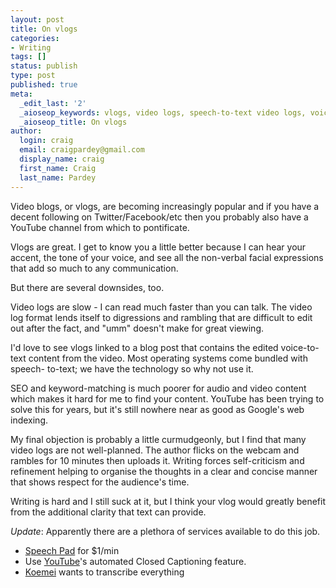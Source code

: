 ```yaml
---
layout: post
title: On vlogs
categories:
- Writing
tags: []
status: publish
type: post
published: true
meta:
  _edit_last: '2'
  _aioseop_keywords: vlogs, video logs, speech-to-text video logs, voice-to-text vlogs
  _aioseop_title: On vlogs
author:
  login: craig
  email: craigpardey@gmail.com
  display_name: craig
  first_name: Craig
  last_name: Pardey
---
```


Video blogs, or vlogs, are becoming increasingly popular and if you have a
decent following on Twitter/Facebook/etc then you probably also have a YouTube
channel from which to pontificate.

Vlogs are great. I get to know you a little better because I can hear your
accent, the tone of your voice, and see all the non-verbal facial expressions
that add so much to any communication.

But there are several downsides, too.

Video logs are slow - I can read much faster than you can talk. The video log
format lends itself to digressions and rambling that are difficult to edit out
after the fact, and "umm" doesn't make for great viewing.

I'd love to see vlogs linked to a blog post that contains the edited voice-to-
text content from the video. Most operating systems come bundled with speech-
to-text; we have the technology so why not use it.

SEO and keyword-matching is much poorer for audio and video content which
makes it hard for me to find your content. YouTube has been trying to solve
this for years, but it's still nowhere near as good as Google's web indexing.

My final objection is probably a little curmudgeonly, but I find that many
video logs are not well-planned. The author flicks on the webcam and rambles
for 10 minutes then uploads it. Writing forces self-criticism and refinement
helping to organise the thoughts in a clear and concise manner that shows
respect for the audience's time.

Writing is hard and I still suck at it, but I think your vlog would greatly
benefit from the additional clarity that text can provide.

_Update_: Apparently there are a plethora of services available to do this
job.

  * [Speech Pad](https://www.speechpad.com/) for $1/min
  * Use [YouTube](http://www.youtube.com/watch?v=9QdinjUnSeg)'s automated Closed Captioning feature.
  * [Koemei](http://techcrunch.com/2012/05/21/koemei-is-out-to-transcribe-all-video-and-make-it-searchable/) wants to transcribe everything

